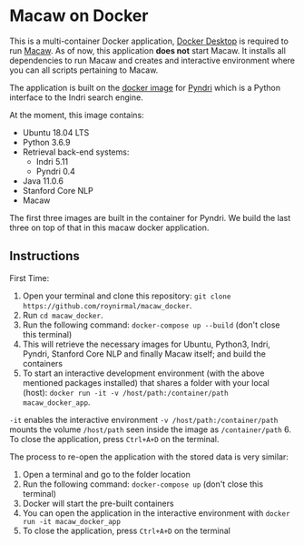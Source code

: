 # Macaw on Docker
This is a multi-container Docker application, [Docker Desktop](https://www.docker.com/products/docker-desktop) is required to run [Macaw](https://github.com/microsoft/macaw). As of now, this application **does not** start Macaw. It installs all dependencies to run Macaw and creates and interactive environment where you can all scripts pertaining to Macaw.

The application is built on the [docker image](https://hub.docker.com/r/roynirmal/pyndri) for [Pyndri](https://github.com/cvangysel/pyndri) which is a Python interface to the Indri search engine. 

At the moment, this image contains:

- Ubuntu 18.04 LTS
- Python 3.6.9
- Retrieval back-end systems:
  * Indri 5.11
  * Pyndri 0.4 
- Java 11.0.6
- Stanford Core NLP
- Macaw

The first three images are built in the container for Pyndri. We build the last three on top of that in this macaw docker application. 

## Instructions
First Time:
1. Open your terminal and clone this repository: `git clone https://github.com/roynirmal/macaw_docker`. 
2. Run `cd macaw_docker`.
3. Run the following command: `docker-compose up --build` (don't close this terminal)
4. This will retrieve the necessary images for Ubuntu, Python3, Indri, Pyndri, Stanford Core NLP and finally Macaw itself; and build the containers
5. To start an interactive development environment (with the above mentioned packages installed) that shares a folder with your local (host): `docker run -it -v /host/path:/container/path macaw_docker_app`.

`-it` enables the interactive environment `-v /host/path:/container/path` mounts the volume `/host/path` seen inside the image as `/container/path`
6. To close the application, press `Ctrl+A+D` on the terminal.

The process to re-open the application with the stored data is very similar:
1. Open a terminal and go to the folder location
2. Run the following command: `docker-compose up` (don't close this terminal)
3. Docker will start the pre-built containers
4. You can open the application in the interactive environment with `docker run -it macaw_docker_app`
5. To close the application, press `Ctrl+A+D` on the terminal

